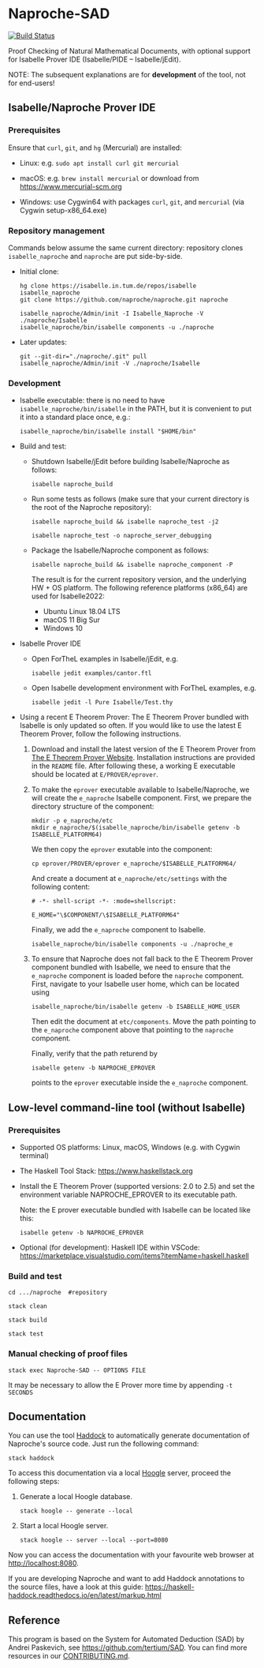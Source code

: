 # Naproche-SAD

[![Build Status](https://travis-ci.com/anfelor/Naproche-SAD.svg?branch=master)](https://travis-ci.com/anfelor/Naproche-SAD)

Proof Checking of Natural Mathematical Documents, with optional support
for Isabelle Prover IDE (Isabelle/PIDE – Isabelle/jEdit).


NOTE: The subsequent explanations are for **development** of the tool, not for end-users!


## Isabelle/Naproche Prover IDE

### Prerequisites

Ensure that `curl`, `git`, and `hg` (Mercurial) are installed:

  * Linux: e.g. `sudo apt install curl git mercurial`

  * macOS: e.g. `brew install mercurial` or download from https://www.mercurial-scm.org

  * Windows: use Cygwin64 with packages `curl`, `git`, and `mercurial` (via Cygwin setup-x86_64.exe)


### Repository management

Commands below assume the same current directory: repository clones
`isabelle_naproche` and `naproche` are put side-by-side.

* Initial clone:
  ```shell
  hg clone https://isabelle.in.tum.de/repos/isabelle isabelle_naproche
  git clone https://github.com/naproche/naproche.git naproche

  isabelle_naproche/Admin/init -I Isabelle_Naproche -V ./naproche/Isabelle
  isabelle_naproche/bin/isabelle components -u ./naproche
  ```

* Later updates:
  ```shell
  git --git-dir="./naproche/.git" pull
  isabelle_naproche/Admin/init -V ./naproche/Isabelle
  ```

### Development

* Isabelle executable: there is no need to have `isabelle_naproche/bin/isabelle`
in the PATH, but it is convenient to put it into a standard place once, e.g.:
  ```shell
  isabelle_naproche/bin/isabelle install "$HOME/bin"
  ```

* Build and test:
  
  - Shutdown Isabelle/jEdit before building Isabelle/Naproche as follows:
    ```shell
    isabelle naproche_build
    ```
  - Run some tests as follows (make sure that your current directory is the root of the Naproche repository):
    ```shell
    isabelle naproche_build && isabelle naproche_test -j2

    isabelle naproche_test -o naproche_server_debugging
    ```

  - Package the Isabelle/Naproche component as follows:
    ```shell
    isabelle naproche_build && isabelle naproche_component -P
    ```

    The result is for the current repository version, and the underlying
    HW + OS platform. The following reference platforms (x86_64) are
    used for Isabelle2022:
    - Ubuntu Linux 18.04 LTS
    - macOS 11 Big Sur
    - Windows 10

* Isabelle Prover IDE
  
  - Open ForTheL examples in Isabelle/jEdit, e.g.
    ```shell
    isabelle jedit examples/cantor.ftl
    ```
  - Open Isabelle development environment with ForTheL examples, e.g.
    ```shell
    isabelle jedit -l Pure Isabelle/Test.thy
    ```

* Using a recent E Theorem Prover:
  The E Theorem Prover bundled with Isabelle is only updated so often. If you would like to use the latest E Theorem Prover, follow the following instructions.

  1. Download and install the latest version of the E Theorem Prover from [The E Theorem Prover Website](https://wwwlehre.dhbw-stuttgart.de/~sschulz/E/Download.html). Installation instructions are provided in the `README` file. After following these, a working E executable should be located at `E/PROVER/eprover`.
  
  2. To make the `eprover` executable available to Isabelle/Naproche, we will create the `e_naproche` Isabelle component. First, we prepare the directory structure of the component:
      ```shell
      mkdir -p e_naproche/etc
      mkdir e_naproche/$(isabelle_naproche/bin/isabelle getenv -b ISABELLE_PLATFORM64)
      ```

      We then copy the `eprover` exutable into the component:
      ```shell
      cp eprover/PROVER/eprover e_naproche/$ISABELLE_PLATFORM64/
      ```

      And create a document at `e_naproche/etc/settings` with the following content:
      ```plain
      # -*- shell-script -*- :mode=shellscript:

      E_HOME="\$COMPONENT/\$ISABELLE_PLATFORM64"
      ```

      Finally, we add the `e_naproche` component to Isabelle.
      ```shell
      isabelle_naproche/bin/isabelle components -u ./naproche_e
      ```
  
  3. To ensure that Naproche does not fall back to the E Theorem Prover component bundled with Isabelle, we need to ensure that the `e_naproche` component is loaded before the `naproche` component. First, navigate to your Isabelle user home, which can be located using
      ```shell
      isabelle_naproche/bin/isabelle getenv -b ISABELLE_HOME_USER
      ```
    
      Then edit the document at `etc/components`. Move the path pointing to the `e_naproche` component above that pointing to the `naproche` component.
  
      Finally, verify that the path returend by
      ```shell
      isabelle getenv -b NAPROCHE_EPROVER
      ```
      points to the `eprover` executable inside the `e_naproche` component.


## Low-level command-line tool (without Isabelle)

### Prerequisites
* Supported OS platforms: Linux, macOS, Windows (e.g. with Cygwin terminal)

* The Haskell Tool Stack: https://www.haskellstack.org

* Install the E Theorem Prover (supported versions: 2.0 to 2.5) and
  set the environment variable NAPROCHE_EPROVER to its executable
  path.

  Note: the E prover executable bundled with Isabelle can be located
  like this:
  ```shell
  isabelle getenv -b NAPROCHE_EPROVER
  ```

* Optional (for development): Haskell IDE within VSCode:
  https://marketplace.visualstudio.com/items?itemName=haskell.haskell


### Build and test
```shell
cd .../naproche  #repository

stack clean

stack build

stack test
```

### Manual checking of proof files
```shell
stack exec Naproche-SAD -- OPTIONS FILE
```

It may be necessary to allow the E Prover more time by appending `-t SECONDS`


## Documentation

You can use the tool [Haddock][1] to automatically generate documentation of
Naproche's source code.
Just run the following command:

```shell
stack haddock
```

To access this documentation via a local [Hoogle][2] server, proceed the
following steps:

1.  Generate a local Hoogle database.
    ```shell
    stack hoogle -- generate --local
    ```

2. Start a local Hoogle server.
    ```shell
    stack hoogle -- server --local --port=8080
    ```

Now you can access the documentation with your favourite web browser at
<http://localhost:8080>.

If you are developing Naproche and want to add Haddock annotations to the source files, have a look at this guide:
<https://haskell-haddock.readthedocs.io/en/latest/markup.html>


## Reference ##

This program is based on the System for Automated Deduction (SAD) by
Andrei Paskevich, see https://github.com/tertium/SAD.
You can find more resources in our [CONTRIBUTING.md](CONTRIBUTING.md).


[1]: <https://haskell-haddock.readthedocs.io/en/latest/>
[2]: <https://wiki.haskell.org/Hoogle>
